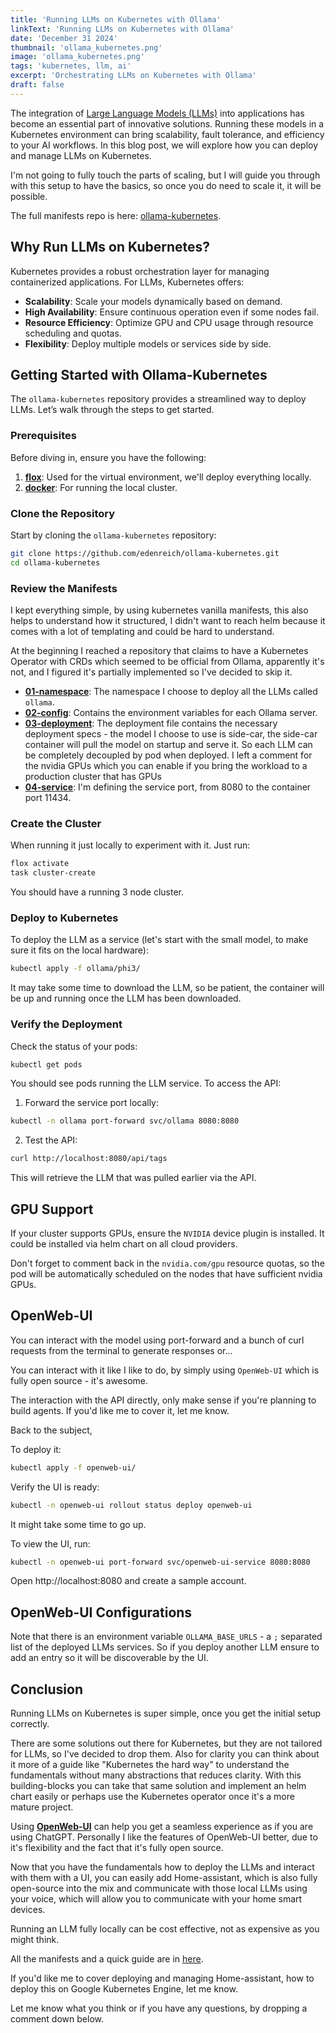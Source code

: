 ```yaml
---
title: 'Running LLMs on Kubernetes with Ollama'
linkText: 'Running LLMs on Kubernetes with Ollama'
date: 'December 31 2024'
thumbnail: 'ollama_kubernetes.png'
image: 'ollama_kubernetes.png'
tags: 'kubernetes, llm, ai'
excerpt: 'Orchestrating LLMs on Kubernetes with Ollama'
draft: false
---
```


The integration of <a href="https://en.wikipedia.org/wiki/Large_language_model" target="_blank" rel="noopener noreferrer">Large Language Models (LLMs)</a> into applications has become an essential part of innovative solutions. Running these models in a Kubernetes environment can bring scalability, fault tolerance, and efficiency to your AI workflows. In this blog post, we will explore how you can deploy and manage LLMs on Kubernetes.

I'm not going to fully touch the parts of scaling, but I will guide you through with this setup to have the basics, so once you do need to scale it, it will be possible.

The full manifests repo is here: <a href="https://github.com/edenreich/ollama-kubernetes" target="_blank" rel="noopener noreferrer">ollama-kubernetes</a>.

## Why Run LLMs on Kubernetes?

Kubernetes provides a robust orchestration layer for managing containerized applications. For LLMs, Kubernetes offers:

- **Scalability**: Scale your models dynamically based on demand.
- **High Availability**: Ensure continuous operation even if some nodes fail.
- **Resource Efficiency**: Optimize GPU and CPU usage through resource scheduling and quotas.
- **Flexibility**: Deploy multiple models or services side by side.

## Getting Started with Ollama-Kubernetes

The `ollama-kubernetes` repository provides a streamlined way to deploy LLMs. Let’s walk through the steps to get started.

### Prerequisites

Before diving in, ensure you have the following:

1. **<a href="https://flox.dev/docs/install-flox/" target="_blank" rel="noopener noreferrer">flox</a>**: Used for the virtual environment, we'll deploy everything locally.
2. **<a href="https://docs.docker.com/desktop/setup/install/mac-install/" target="_blank" rel="noopener noreferrer">docker</a>**: For running the local cluster.

### Clone the Repository

Start by cloning the `ollama-kubernetes` repository:

```bash
git clone https://github.com/edenreich/ollama-kubernetes.git
cd ollama-kubernetes
```

### Review the Manifests

I kept everything simple, by using kubernetes vanilla manifests, this also helps to understand how it structured, I didn't want to reach helm because it comes with a lot of templating and could be hard to understand.

At the beginning I reached a repository that claims to have a Kubernetes Operator with CRDs which seemed to be official from Ollama, apparently it's not, and I figured it's partially implemented so I've decided to skip it.

- **<a href="https://github.com/edenreich/ollama-kubernetes/blob/main/ollama/phi3/01-namespace.yaml" target="_blank" rel="noopener noreferrer">01-namespace</a>**: The namespace I choose to deploy all the LLMs called `ollama`.
- **<a href="https://github.com/edenreich/ollama-kubernetes/blob/main/ollama/phi3/02-config.yaml" target="_blank" rel="noopener noreferrer">02-config</a>**: Contains the environment variables for each Ollama server.
- **<a href="https://github.com/edenreich/ollama-kubernetes/blob/main/ollama/phi3/03-deployment.yaml" target="_blank" rel="noopener noreferrer">03-deployment</a>**: The deployment file contains the necessary deployment specs - the model I choose to use is side-car, the side-car container will pull the model on startup and serve it. So each LLM can be completely decoupled by pod when deployed. I left a comment for the nvidia GPUs which you can enable if you bring the workload to a production cluster that has GPUs
- **<a href="https://github.com/edenreich/ollama-kubernetes/blob/main/ollama/phi3/04-service.yaml" target="_blank" rel="noopener noreferrer">04-service</a>**: I'm defining the service port, from 8080 to the container port 11434.

### Create the Cluster

When running it just locally to experiment with it. Just run:

```sh
flox activate
task cluster-create
```

You should have a running 3 node cluster.

### Deploy to Kubernetes

To deploy the LLM as a service (let's start with the small model, to make sure it fits on the local hardware):

```bash
kubectl apply -f ollama/phi3/
```

It may take some time to download the LLM, so be patient, the container will be up and running once the LLM has been downloaded.

### Verify the Deployment

Check the status of your pods:

```sh
kubectl get pods
```

You should see pods running the LLM service. To access the API:

1. Forward the service port locally:

```sh
kubectl -n ollama port-forward svc/ollama 8080:8080
```

2. Test the API:

```sh
curl http://localhost:8080/api/tags
```

This will retrieve the LLM that was pulled earlier via the API.

## GPU Support

If your cluster supports GPUs, ensure the `NVIDIA` device plugin is installed. It could be installed via helm chart on all cloud providers.

Don't forget to comment back in the `nvidia.com/gpu` resource quotas, so the pod will be automatically scheduled on the nodes that have sufficient nvidia GPUs.

## OpenWeb-UI

You can interact with the model using port-forward and a bunch of curl requests from the terminal to generate responses or...

You can interact with it like I like to do, by simply using `OpenWeb-UI` which is fully open source - it's awesome.

The interaction with the API directly, only make sense if you're planning to build agents. If you'd like me to cover it, let me know.

Back to the subject,

To deploy it:

```sh
kubectl apply -f openweb-ui/
```

Verify the UI is ready:

```sh
kubectl -n openweb-ui rollout status deploy openweb-ui
```

It might take some time to go up.

To view the UI, run:

```sh
kubectl -n openweb-ui port-forward svc/openweb-ui-service 8080:8080
```

Open http://localhost:8080 and create a sample account.

## OpenWeb-UI Configurations

Note that there is an environment variable `OLLAMA_BASE_URLS` - a `;` separated list of the deployed LLMs services. So if you deploy another LLM ensure to add an entry so it will be discoverable by the UI.

## Conclusion

Running LLMs on Kubernetes is super simple, once you get the initial setup correctly.

There are some solutions out there for Kubernetes, but they are not tailored for LLMs, so I've decided to drop them. Also for clarity you can think about it more of a guide like "Kubernetes the hard way" to understand the fundamentals without many abstractions that reduces clarity.
With this building-blocks you can take that same solution and implement an helm chart easily or perhaps use the Kubernetes operator once it's a more mature project.

Using **<a href="https://github.com/open-webui/open-webui" target="_blank" rel="noopener noreferrer">OpenWeb-UI</a>** can help you get a seamless experience as if you are using ChatGPT. Personally I like the features of OpenWeb-UI better, due to it's flexibility and the fact that it's fully open source.

Now that you have the fundamentals how to deploy the LLMs and interact with them with a UI, you can easily add Home-assistant, which is also fully open-source into the mix and communicate with those local LLMs using your voice, which will allow you to communicate with your home smart devices.

Running an LLM fully locally can be cost effective, not as expensive as you might think.

All the manifests and a quick guide are in [here](https://github.com/edenreich/ollama-kubernetes).

If you'd like me to cover deploying and managing Home-assistant, how to deploy this on Google Kubernetes Engine, let me know.

Let me know what you think or if you have any questions, by dropping a comment down below.
